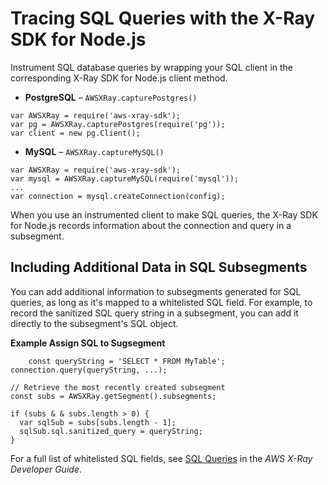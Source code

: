 # Tracing SQL Queries with the X\-Ray SDK for Node\.js<a name="xray-sdk-nodejs-sqlclients"></a>

Instrument SQL database queries by wrapping your SQL client in the corresponding X\-Ray SDK for Node\.js client method\.
+  **PostgreSQL** – `AWSXRay.capturePostgres()` 

  ```
  var AWSXRay = require('aws-xray-sdk');
  var pg = AWSXRay.capturePostgres(require('pg'));
  var client = new pg.Client();
  ```
+  **MySQL** – `AWSXRay.captureMySQL()` 

  ```
  var AWSXRay = require('aws-xray-sdk');
  var mysql = AWSXRay.captureMySQL(require('mysql'));
  ...
  var connection = mysql.createConnection(config);
  ```

When you use an instrumented client to make SQL queries, the X\-Ray SDK for Node\.js records information about the connection and query in a subsegment\.

## Including Additional Data in SQL Subsegments<a name="xray-sdk-nodejs-sqlclients-additional"></a>

You can add additional information to subsegments generated for SQL queries, as long as it's mapped to a whitelisted SQL field\. For example, to record the sanitized SQL query string in a subsegment, you can add it directly to the subsegment's SQL object\.

**Example Assign SQL to Sugsegment**  

```
    const queryString = 'SELECT * FROM MyTable';
connection.query(queryString, ...);

// Retrieve the most recently created subsegment
const subs = AWSXRay.getSegment().subsegments;

if (subs & & subs.length > 0) {
  var sqlSub = subs[subs.length - 1];
  sqlSub.sql.sanitized_query = queryString;
}
```

For a full list of whitelisted SQL fields, see [SQL Queries](https://docs.aws.amazon.com/xray/latest/devguide/xray-api-segmentdocuments.html#api-segmentdocuments-sql) in the *AWS X\-Ray Developer Guide*\.